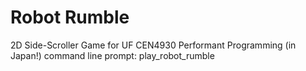 # Robot Rumble
2D Side-Scroller Game for UF CEN4930 Performant Programming (in Japan!)
command line prompt: play_robot_rumble